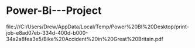 # Power-Bi---Project
file:///C:/Users/Drew/AppData/Local/Temp/Power%20BI%20Desktop/print-job-e8ad07eb-334d-400d-b000-34a2a8fea3e5/Bike%20Accident%20in%20Great%20Britain.pdf
